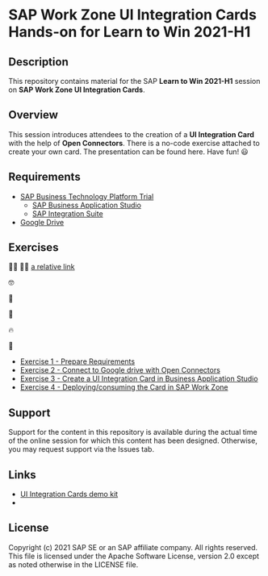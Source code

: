 # SAP Work Zone UI Integration Cards Hands-on for Learn to Win 2021-H1

## Description
This repository contains material for the SAP **Learn to Win 2021-H1** session on **SAP Work Zone UI Integration Cards**.

## Overview
This session introduces attendees to the creation of a **UI Integration Card** with the help of **Open Connectors**. There is a no-code exercise attached to create your own card. The presentation can be found here.
Have fun! :smiley:

## Requirements
* [SAP Business Technology Platform Trial](https://developers.sap.com/tutorials/hcp-create-trial-account.html)
   * [SAP Business Application Studio](https://blogs.sap.com/2020/03/06/sap-business-application-studio-trial-in-sap-cloud-platform-assigning-roles/)
   * [SAP Integration Suite](https://blogs.sap.com/2020/08/07/sap-cloud-platform-integration-suite-trial-is-now-available/)
* [Google Drive](https://www.google.com/intl/en_in/drive/)


## Exercises
:man_technologist:
:woman_technologist:
[a relative link](other_file.md)


:nerd_face:

:partying_face:

:rocket:

:fire:

:tada:
* [Exercise 1 - Prepare Requirements](/Exercise1/readme.md)
* [Exercise 2 - Connect to Google drive with Open Connectors](/Exercise2/readme.md)
* [Exercise 3 - Create a UI Integration Card in Business Application Studio](/Exercise3/readme.md)
* [Exercise 4 - Deploying/consuming the Card in SAP Work Zone](/ex1/readme.md)

## Support
Support for the content in this repository is available during the actual time of the online session for which this content has been designed. Otherwise, you may request support via the Issues tab.

## Links
* [UI Integration Cards demo kit](https://sapui5.hana.ondemand.com/sdk/test-resources/sap/ui/integration/demokit/cardExplorer/index.html)
* []()

## License
Copyright (c) 2021 SAP SE or an SAP affiliate company. All rights reserved. This file is licensed under the Apache Software License, version 2.0 except as noted otherwise in the LICENSE file.
